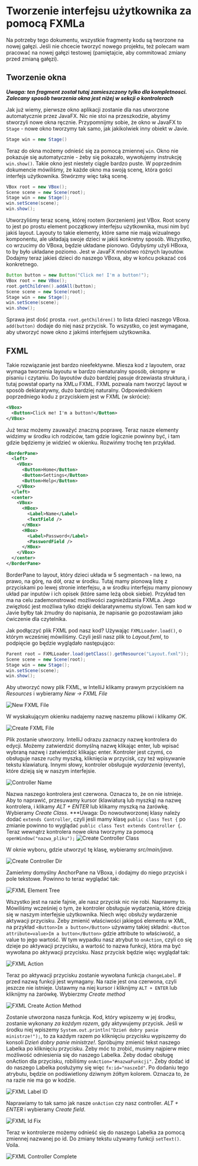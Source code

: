 # Tworzenie interfejsu użytkownika za pomocą FXMLa
Na potrzeby tego dokumentu, wszystkie fragmenty kodu są tworzone na nowej gałęzi. Jeśli nie chcecie tworzyć nowego projektu, też polecam wam pracować na nowej gałęzi testowej (pamiętajcie, aby commitować zmiany przed zmianą gałęzi).

## Tworzenie okna
***Uwaga: ten fragment został tutaj zamieszczony tylko dla kompletnosci. Zalecany sposób tworzenia okna jest niżej w sekcji o kontrolerach***

Jak już wiemy, pierwsze okno aplikacji zostanie dla nas utworzone automatycznie przez JavaFX. Nic nie stoi na przeszkodzie, abyśmy stworzyli nowe okna ręcznie. Przypomnijmy sobie, że okno w JavaFX to `Stage` - nowe okno tworzymy tak samo, jak jakikolwiek inny obiekt w Javie.
```java
Stage win = new Stage()
```
Teraz do okna możemy odnieść się za pomocą zmiennej `win`. Okno nie pokazuje się automatycznie - żeby się pokazało, wywołujemy instrukcję `win.show()`. Takie okno jest niestety ciągle bardzo puste. W poprzednim dokumencie mówiliśmy, że każde okno ma swoją scenę, która gości interfejs użytkownika. Stwórzmy więc taką scenę.
```java
VBox root = new VBox();
Scene scene = new Scene(root);
Stage win = new Stage();
win.setScene(scene);
win.show();
```
Utworzyliśmy teraz scenę, której rootem (korzeniem) jest VBox. Root sceny to jest po prostu element początkowy interfejsu użytkownika, musi nim być jakiś layout. Layouty to takie elementy, które same nie mają wizualnego komponentu, ale układają swoje dzieci w jakiś konkretny sposób. Wszystko, co wrzucimy do VBoxa, będzie układane pionowo. Gdybyśmy użyli HBoxa, to by było układane poziomo. Jest w JavaFX mnóstwo różnych layoutów. Dodajmy teraz jakieś dzieci do naszego VBoxa, aby w końcu pokazać coś konkretnego.
```java
Button button = new Button("Click me! I'm a button!");
VBox root = new VBox();
root.getChildren().addAll(button);
Scene scene = new Scene(root);
Stage win = new Stage();
win.setScene(scene);
win.show();
```
Sprawa jest dość prosta. `root.getChildren()` to lista dzieci naszego VBoxa. `add(button)` dodaje do niej nasz przycisk. To wszystko, co jest wymagane, aby utworzyć nowe okno z jakimś interfejsem użytkownika.

## FXML
Takie rozwiązanie jest bardzo nieefektywne. Miesza kod z layoutem, oraz wymaga tworzenia layoutu w bardzo nienaturalny sposób, okropny w pisaniu i czytaniu. Do layoutów dużo bardziej pasuje drzewiasta struktura, i tutaj powstał oparty na XMLu FXML. FXML pozwala nam tworzyć layout w sposób deklaratywny, dużo bardziej naturalny. Odpowiednikiem poprzedniego kodu z przyciskiem jest w FXML (w skrócie):
```XML
<VBox>
  <Button>Click me! I'm a button!</Button>
</VBox>
```
Już teraz możemy zauważyć znaczną poprawę. Teraz nasze elementy widzimy w środku ich rodziców, tam gdzie logicznie powinny być, i tam gdzie będziemy je widzieć w okienku. Rozwińmy trochę ten przykład.
```XML
<BorderPane>
  <left>
    <VBox>
      <Button>Home</Button>
      <Button>Settings</Button>
      <Button>Help</Button>
    </VBox>
  </left>
  <center>
    <VBox>
      <HBox>
        <Label>Name</Label>
        <TextField />
      </HBox>
      <HBox>
        <Label>Password</Label>
        <PasswordField />
      </HBox>
    </VBox>
  </center>
</BorderPane>
```
BorderPane to layout, który dzieci układa w 5 segmentach - na lewo, na prawo, na górę, na dół, oraz w środku. Tutaj mamy pionową listę z przyciskami po lewej stronie interfejsu, a w środku interfejsu mamy pionowy układ par inputów i ich opisek (które same leżą obok siebie). Przykład ten ma na celu zademonstrować możliwości zagnieżdżania FXMLa. Jego zwięzłość jest możliwa tylko dzięki deklaratywnemu stylowi. Ten sam kod w Javie byłby tak żmudny do napisania, że napisanie go pozostawiam jako ćwiczenie dla czytelnika. 

Jak podłączyć plik FXML pod nasz kod? Używając `FXMLLoader.load()`, o którym wcześniej mówiliśmy. Czyli jeśli nasz plik to *Layout.fxml*, to podpięcie go będzie wyglądało następująco:
```java
Parent root = FXMLLoader.load(getClass().getResource("Layout.fxml"));
Scene scene = new Scene(root);
Stage win = new Stage();
win.setScene(scene);
win.show();
```

Aby utworzyć nowy plik FXML, w IntelliJ klikamy prawym przyciskiem na *Resources* i wybieramy *New -> FXML File*

![New FXML File](images/create_fml.png)

W wyskakującym okienku nadajemy nazwę naszemu plikowi i klikamy *OK*. 

![Create FXML File](images/create_fml_dialog.png)

Plik zostanie utworzony. IntelliJ odrazu zaznaczy nazwę kontrolera do edycji. Możemy zatwierdzić domyślną nazwę klikając enter, lub wpisać wybraną nazwę i zatwierdzić klikając enter. Kontroler jest czymś, co obsługuje nasze ruchy myszką, kliknięcia w przycisk, czy też wpisywanie tekstu klawiaturą. Innymi słowy, kontroler obsługuje *wydarzenia* (eventy), które dzieją się w naszym interfejsie.

![Controller Name](images/fml_controller_name.png)

Nazwa naszego kontrolera jest czerwona. Oznacza to, że on nie istnieje. Aby to naprawić, przesuwamy kursor (klawiaturą lub myszką) na nazwę kontrolera, i klikamy *ALT + ENTER* lub klikamy myszką na żarówkę. Wybieramy *Create Class*. ***Uwaga: Do nowoutworzonej klasy należy dodać `extends Controller`, czyli jesli mamy klasę `public class Test {`
 po zmianie powinno to wyglądać `public class Test extends Controller {`. Teraz wewnątrz kontrolera nowe okna tworzymy za pomocą `openWindow("nazwa_pliku");`
![Create Controller Class](images/fml_controller_create.png)

W oknie wyboru, gdzie utworzyć tę klasę, wybieramy *src/main/java*.

![Create Controller Dir](images/fml_controller_create_dir.png)

Zamieńmy domyślny AnchorPane na VBoxa, i dodajmy do niego przycisk i pole tekstowe. Powinno to teraz wyglądać tak:

![FXML Element Tree](images/fml_elems.png)

Wszystko jest na razie fajnie, ale nasz przycisk nic nie robi. Naprawmy to. Mówiliśmy wcześniej o tym, że kontroler obsługuje wydarzenia, które dzieją się w naszym interfejsie użytkownika. Niech więc obsłuży wydarzenie aktywacji przycisku. Żeby zmienić właściwości jakiegoś elementu w XML, na przykład `<Button>Im a button</Button>` używamy takiej składni: `<Button attribute=value>Im a button</Button>` gdzie attribute to właściwość, a value to jego wartość. W tym wypadku nasz atrybut to `onAction`, czyli co się dzieje po aktywacji przycisku, a wartość to nazwa funkcji, która ma być wywołana po aktywacji przycisku. Nasz przycisk będzie więc wyglądał tak: 

![FXML Action](images/fml_button_action.png)

Teraz po aktywacji przycisku zostanie wywołana funkcja `changeLabel`. # przed nazwą funkcji jest wymagany. Na razie jest ona czerwona, czyli jeszcze nie istnieje. Ustawmy na niej kursor i kliknijmy `ALT + ENTER` lub kliknijmy na żarówkę. Wybierzmy *Create method*

![FXML Create Action Method](images/fml_action_fix.png)

Zostanie utworzona nasza funkcja. Kod, który wpiszemy w jej środku, zostanie wykonany *za każdym razem*, gdy aktywujemy przycisk. Jeśli w środku niej wpiszemy `System.out.println("Dzień dobry panie ministrze!");`, to za każdym razem po kliknięciu przycisku wypiszemy do konsoli *Dzień dobry panie ministrze!*. Spróbujmy zmienić tekst naszego Labelka po kliknięciu przycisku. Żeby móc to zrobić, musimy najpierw miec możliwość odniesienia się do naszego Labelka. Żeby dodać obsługę onAction dla przycisku, robiliśmy `onAction="#nazwaFunkcji"`. Żeby dodać id do naszego Labelka posłużymy się więc `fx:id="naszeId"`. Po dodaniu tego atrybutu, będzie on podświetlony dziwnym żółtym kolorem. Oznacza to, że na razie nie ma go w kodzie.

![FXML Label ID](images/fml_label_id.png)

Naprawiamy to tak samo jak nasze `onAction` czy nasz controller. *ALT + ENTER* i wybieramy *Create field*. 

![FXML Id Fix](images/fml_id_fix.png)

Teraz w kontrolerze możemy odnieść się do naszego Labelka za pomocą zmiennej nazwanej po id. Do zmiany tekstu używamy funkcji `setText()`. Voila.

![FXML Controller Complete](images/controller_action.png)
